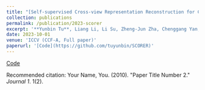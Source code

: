 ```yaml
---
title: "[Self-supervised Cross-view Representation Reconstruction for Change Captioning](https://openaccess.thecvf.com/content/ICCV2023/papers/Tu_Self-supervised_Cross-view_Representation_Reconstruction_for_Change_Captioning_ICCV_2023_paper.pdf)"
collection: publications
permalink: /publication/2023-scorer
excerpt: '**Yunbin Tu**, Liang Li, Li Su, Zheng-Jun Zha, Chenggang Yan, Qingming Huang.'
date: 2023-10-01
venue: 'ICCV (CCF-A, Full paper)'
paperurl: '[Code](https://github.com/tuyunbin/SCORER)'
---
```


[Code](https://github.com/tuyunbin/SCORER)

Recommended citation: Your Name, You. (2010). "Paper Title Number 2." <i>Journal 1</i>. 1(2).
